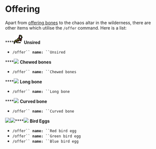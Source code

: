 # Offering

Apart from [offering bones](../skills/prayer/) to the chaos altar in the wilderness, there are other items which utilise the `/offer` command. Here is a list:&#x20;

****![](../.gitbook/assets/Unsired.png) **Unsired**

* `/offer`` `**`name:`**` ``Unsired`

****![](../.gitbook/assets/Chewed\_bones.png) **Chewed bones**

* `/offer`` `**`name:`**` ``Chewed bones`

****![](../.gitbook/assets/Long\_bone.png) **Long bone**

* `/offer`` `**`name:`**` ``Long bone`

****![](../.gitbook/assets/Curved\_bone.png) **Curved bone**

* `/offer`` `**`name:`**` ``Curved bone`

****![](../.gitbook/assets/Bird's\_egg\_\(red\).png)****![](../.gitbook/assets/Bird's\_egg\_\(green\).png)****![](../.gitbook/assets/Bird's\_egg\_\(blue\).png) **Bird Eggs**

* `/offer`` `**`name:`**` ``Red bird egg`
* `/offer`` `**`name:`**` ``Green bird egg`
* `/offer`` `**`name:`**` ``Blue bird egg`
